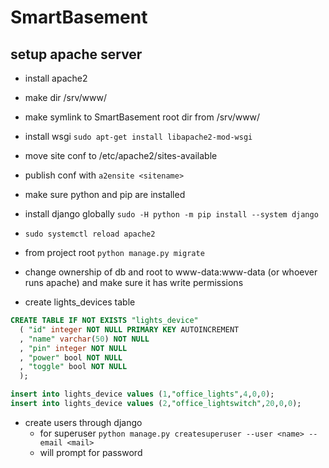 # SmartBasement


## setup apache server 

- install apache2
- make dir /srv/www/
- make symlink to SmartBasement root dir from /srv/www/<sitename>
- install wsgi `sudo apt-get install libapache2-mod-wsgi`
- move site conf to /etc/apache2/sites-available
- publish conf with `a2ensite <sitename>`
- make sure python and pip are installed
- install django globally `sudo -H python -m pip install --system django`
- `sudo systemctl reload apache2`

- from project root `python manage.py migrate`
- change ownership of db and root to www-data:www-data (or whoever runs apache) and make sure it has write permissions
- create lights_devices table 

```sql 
CREATE TABLE IF NOT EXISTS "lights_device" 
  ( "id" integer NOT NULL PRIMARY KEY AUTOINCREMENT
  , "name" varchar(50) NOT NULL
  , "pin" integer NOT NULL
  , "power" bool NOT NULL
  , "toggle" bool NOT NULL
  );

insert into lights_device values (1,"office_lights",4,0,0);
insert into lights_device values (2,"office_lightswitch",20,0,0);
```

- create users through django 
  - for superuser `python manage.py createsuperuser --user <name> --email <mail>` 
  - will prompt for password
